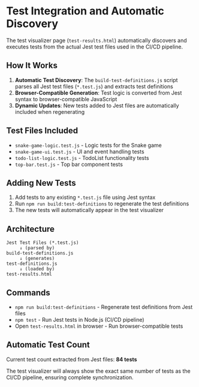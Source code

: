 # Test Integration and Automatic Discovery

The test visualizer page (`test-results.html`) automatically discovers and executes tests from the actual Jest test files used in the CI/CD pipeline.

## How It Works

1. **Automatic Test Discovery**: The `build-test-definitions.js` script parses all Jest test files (`*.test.js`) and extracts test definitions
2. **Browser-Compatible Generation**: Test logic is converted from Jest syntax to browser-compatible JavaScript
3. **Dynamic Updates**: New tests added to Jest files are automatically included when regenerating

## Test Files Included

- `snake-game-logic.test.js` - Logic tests for the Snake game
- `snake-game-ui.test.js` - UI and event handling tests  
- `todo-list-logic.test.js` - TodoList functionality tests
- `top-bar.test.js` - Top bar component tests

## Adding New Tests

1. Add tests to any existing `*.test.js` file using Jest syntax
2. Run `npm run build:test-definitions` to regenerate the test definitions
3. The new tests will automatically appear in the test visualizer

## Architecture

```
Jest Test Files (*.test.js)
     ↓ (parsed by)
build-test-definitions.js
     ↓ (generates)
test-definitions.js
     ↓ (loaded by)
test-results.html
```

## Commands

- `npm run build:test-definitions` - Regenerate test definitions from Jest files
- `npm test` - Run Jest tests in Node.js (CI/CD pipeline)
- Open `test-results.html` in browser - Run browser-compatible tests

## Automatic Test Count

Current test count extracted from Jest files: **84 tests**

The test visualizer will always show the exact same number of tests as the CI/CD pipeline, ensuring complete synchronization.